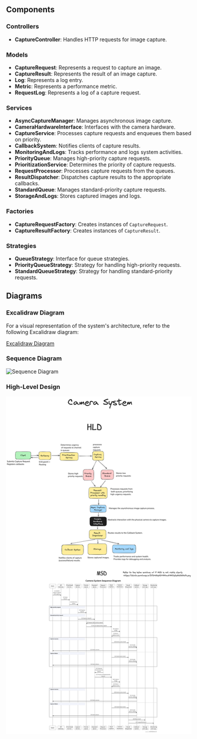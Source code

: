 
## Components

### Controllers
- **CaptureController**: Handles HTTP requests for image capture.

### Models
- **CaptureRequest**: Represents a request to capture an image.
- **CaptureResult**: Represents the result of an image capture.
- **Log**: Represents a log entry.
- **Metric**: Represents a performance metric.
- **RequestLog**: Represents a log of a capture request.

### Services
- **AsyncCaptureManager**: Manages asynchronous image capture.
- **CameraHardwareInterface**: Interfaces with the camera hardware.
- **CaptureService**: Processes capture requests and enqueues them based on priority.
- **CallbackSystem**: Notifies clients of capture results.
- **MonitoringAndLogs**: Tracks performance and logs system activities.
- **PriorityQueue**: Manages high-priority capture requests.
- **PrioritizationService**: Determines the priority of capture requests.
- **RequestProcessor**: Processes capture requests from the queues.
- **ResultDispatcher**: Dispatches capture results to the appropriate callbacks.
- **StandardQueue**: Manages standard-priority capture requests.
- **StorageAndLogs**: Stores captured images and logs.

### Factories
- **CaptureRequestFactory**: Creates instances of `CaptureRequest`.
- **CaptureResultFactory**: Creates instances of `CaptureResult`.

### Strategies
- **QueueStrategy**: Interface for queue strategies.
- **PriorityQueueStrategy**: Strategy for handling high-priority requests.
- **StandardQueueStrategy**: Strategy for handling standard-priority requests.

## Diagrams

### Excalidraw Diagram

For a visual representation of the system's architecture, refer to the following Excalidraw diagram:

[Excalidraw Diagram](https://excalidraw.com/#json=a9wBRZCy4xjoTopvhxgUN,PtVJekFe85mYjpWoifCy8g)

### Sequence Diagram

![Sequence Diagram](https://static.swimlanes.io/3734d2e654861ac6860e5e6b51d21cfc.png)

### High-Level Design

![HLD](/HLD.png)